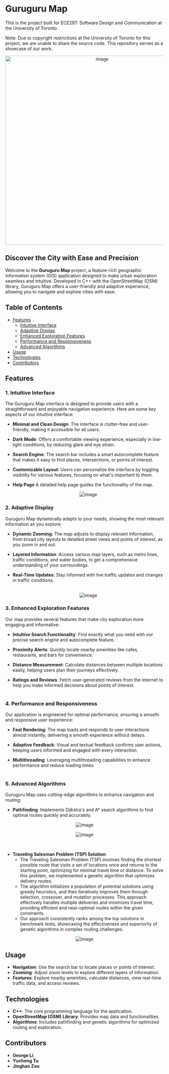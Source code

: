 # Guruguru Map
This is the project built for ECE297: Software Design and Communication at the University of Toronto. 

Note: Due to copyright restrictions at the University of Toronto for this project, we are unable to share the source code. This repository serves as a showcase of our work.
   <p align="center">
     <img src="https://github.com/user-attachments/assets/8dfcaa54-556e-4401-8669-38ff5d9d038e" alt="image", width=600/>
   </p>
   
## Discover the City with Ease and Precision

Welcome to the **Guruguru Map** project, a feature-rich geographic information system (GIS) application designed to make urban exploration seamless and intuitive. Developed in C++ with the OpenStreetMap (OSM) library, Guruguru Map offers a user-friendly and adaptive experience, allowing you to navigate and explore cities with ease.

## Table of Contents

- [Features](#features)
  - [Intuitive Interface](#1-intuitive-interface)
  - [Adaptive Display](#2-adaptive-display)
  - [Enhanced Exploration Features](#3-enhanced-exploration-features)
  - [Performance and Responsiveness](#4-performance-and-responsiveness)
  - [Advanced Algorithms](#5-advanced-algorithms)
- [Usage](#usage)
- [Technologies](#technologies)
- [Contributors](#contributors)

## Features

### 1. Intuitive Interface

The Guruguru Map interface is designed to provide users with a straightforward and enjoyable navigation experience. Here are some key aspects of our intuitive interface:

- **Minimal and Clean Design**: The interface is clutter-free and user-friendly, making it accessible for all users.

- **Dark Mode**: Offers a comfortable viewing experience, especially in low-light conditions, by reducing glare and eye strain.

- **Search Engine**: The search bar includes a smart autocomplete feature that makes it easy to find places, intersections, or points of interest.

- **Customizable Layout**: Users can personalize the interface by toggling visibility for various features, focusing on what's important to them.

- **Help Page** A detailed help page guides the functionality of the map. <br>

   <p align="center">
     <img src="https://github.com/user-attachments/assets/f2eb06bd-0fd0-4937-bbf3-d2dbca1b9266" alt="image"/>
   </p>



### 2. Adaptive Display

Guruguru Map dynamically adapts to your needs, showing the most relevant information as you explore:

- **Dynamic Zooming**: The map adjusts to display relevant information, from broad city layouts to detailed street views and points of interest, as you zoom in and out.

- **Layered Information**: Access various map layers, such as metro lines, traffic conditions, and water bodies, to get a comprehensive understanding of your surroundings.

- **Real-Time Updates**: Stay informed with live traffic updates and changes in traffic conditions.<br><br>

   <p align="center">
     <img src="https://github.com/user-attachments/assets/2a130064-0227-4e8e-b029-6406d41023c6" alt="image"/>
   </p>


### 3. Enhanced Exploration Features

Our map provides several features that make city exploration more engaging and informative:

- **Intuitive Search Functionality**: Find exactly what you need with our precise search engine and autocomplete feature.

- **Proximity Alerts**: Quickly locate nearby amenities like cafes, restaurants, and bars for convenience.

- **Distance Measurement**: Calculate distances between multiple locations easily, helping users plan their journeys effectively.

- **Ratings and Reviews**: Fetch user-generated reviews from the internet to help you make informed decisions about points of interest.<br><br>

 
### 4. Performance and Responsiveness

Our application is engineered for optimal performance, ensuring a smooth and responsive user experience:

- **Fast Rendering**: The map loads and responds to user interactions almost instantly, delivering a smooth experience without delays.

- **Adaptive Feedback**: Visual and textual feedback confirms user actions, keeping users informed and engaged with every interaction.

- **Multithreading**: Leveraging multithreading capabilities to enhance performance and reduce loading times.<br><br>


### 5. Advanced Algorithms

Guruguru Map uses cutting-edge algorithms to enhance navigation and routing:

- **Pathfinding**: Implements Dijkstra's and A* search algorithms to find optimal routes quickly and accurately. <br>

<p align="center">
  <img src="https://github.com/user-attachments/assets/86f67747-2808-4426-ba3c-98d49a875e5d" alt="image"/>
</p>

<p align="center">
  <img src="https://github.com/user-attachments/assets/21a8ac35-cc3c-4eff-9391-d71dfb757211" alt="image"/>
</p>
<br>

- **Traveling Salesman Problem (TSP) Solution**:
    - The Traveling Salesman Problem (TSP) involves finding the shortest possible route that visits a set of locations once and returns to the starting point, optimizing for minimal travel time or distance. To solve this problem, we implemented a genetic algorithm that optimizes delivery routes.
    - The algorithm initializes a population of potential solutions using greedy heuristics, and then iteratively improves them through selection, crossover, and mutation processes. This approach effectively handles multiple deliveries and minimizes travel time, providing efficient and near-optimal routes within the given constraints.
    - Our approach consistently ranks among the top solutions in benchmark tests, showcasing the effectiveness and superiority of genetic algorithms in complex routing challenges.<br>

<p align="center">
  <img src="https://github.com/user-attachments/assets/0fdd1298-141a-497d-82fe-75e134a313ec" alt="image"/>
</p>


## Usage

- **Navigation**: Use the search bar to locate places or points of interest.
- **Zooming**: Adjust zoom levels to explore different layers of information.
- **Features**: Explore nearby amenities, calculate distances, view real-time traffic data, and access reviews.

## Technologies

- **C++**: The core programming language for the application.
- **OpenStreetMap (OSM) Library**: Provides map data and functionalities.
- **Algorithms**: Includes pathfinding and genetic algorithms for optimized routing and exploration.

## Contributors

- **George Li**
- **Yucheng Tu**
- **Jinghao Zou**

